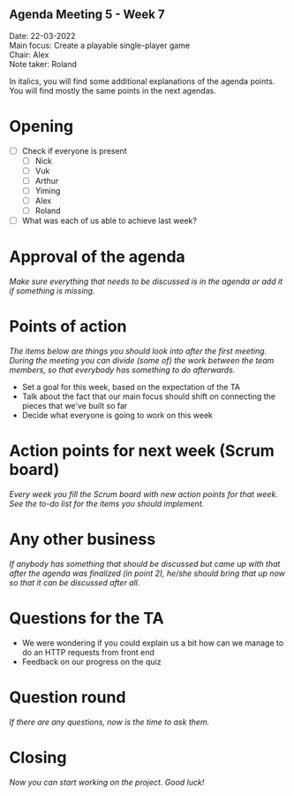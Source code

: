 ## Agenda Meeting 5 - Week 7

Date:           22-03-2022\
Main focus:     Create a playable single-player game\
Chair:          Alex\
Note taker:     Roland 

In italics, you will find some additional explanations of the agenda points. You will find mostly the same points in the next agendas.

# Opening
- [ ] Check if everyone is present
    - [ ] Nick
    - [ ] Vuk
    - [ ] Arthur
    - [ ] Yiming
    - [ ] Alex
    - [ ] Roland
- [ ] What was each of us able to achieve last week?
# Approval of the agenda
*Make sure everything that needs to be discussed is in the agenda or add it if something is missing.*

# Points of action
*The items below are things you should look into after the first meeting. During the meeting you can divide (some of) the work between the team members, so that everybody has something to do afterwards.*

 - Set a goal for this week, based on the expectation of the TA
 - Talk about the fact that our main focus should shift on connecting the pieces that we've built so far
 - Decide what everyone is going to work on this week

# Action points for next week (Scrum board)
*Every week you fill the Scrum board with new action points for that week. See the to-do list for the items you should implement.*

# Any other business
*If anybody has something that should be discussed but came up with that after the agenda was finalized (in point 2), he/she should bring that up now so that it can be discussed after all.*

# Questions for the TA

 - We were wondering if you could explain us a bit how can we manage to do an HTTP requests from front end
 - Feedback on our progress on the quiz

# Question round
*If there are any questions, now is the time to ask them.*

# Closing
*Now you can start working on the project. Good luck!*
